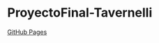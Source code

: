 # ProyectoFinal-Tavernelli
[GitHub Pages](https://martaver-pixel.github.io/ProyectoFinal-Tavernelli/)
